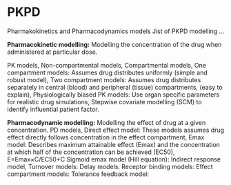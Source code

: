 # PKPD
Pharmakokinetics and Pharmacodynamics models
Jist of PKPD modelling …

**Pharmacokinetic modelling:** Modelling the concentration of the drug when administered at particular dose.

PK models,
Non-compartmental models,
Compartmental models, 
  One compartment models: Assumes drug distributes uniformly (simple and robust model),
  Two compartment models: Assumes drug distributes separately in central (blood) and peripheral (tissue) compartments, (easy to explain), 
  Physiologically biased PK models: Use organ specific parameters for realistic drug simulations,
Stepwise covariate modelling (SCM) to identify influential patient factor. 

**Pharmacodynamic modelling:** Modelling the effect of drug at a given concentration.
PD models,
Direct effect model: These models assumes drug effect directly follows concentration in the effect compartment,
Emax model: Describes maximum attainable effect (Emax) and the concentration at which half of the concentration can be achieved (EC50), 
E=Emax×C/EC50+C 
Sigmoid emax model (Hill equation): 
Indirect response model,
Turnover models:
Delay models:
Receptor binding models:
Effect compartment models:
Tolerance feedback model:

